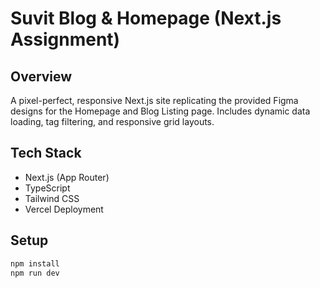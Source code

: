# Suvit Blog & Homepage (Next.js Assignment)

## Overview

A pixel-perfect, responsive Next.js site replicating the provided Figma designs for the Homepage and Blog Listing page. Includes dynamic data loading, tag filtering, and responsive grid layouts.

## Tech Stack

- Next.js (App Router)
- TypeScript
- Tailwind CSS
- Vercel Deployment

## Setup

```bash
npm install
npm run dev
```

